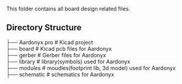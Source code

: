 This folder contains all board design related files.

## Directory Structure

├── Aardonyx.pro        # Kicad project                     
├── board               # Kicad pcb files for Aardonyx      
├── gerber              # Gerber files for Aardonyx         
├── library             # library(symbols) used for Aardonyx  
├── modules             # moudles(footprint lib, 3d model) used for Aardonyx    
├── schematic           # schematics for Aardonyx



